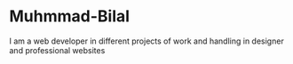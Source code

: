 # Muhmmad-Bilal
I am a web developer in different projects of work and handling in designer and professional websites  
